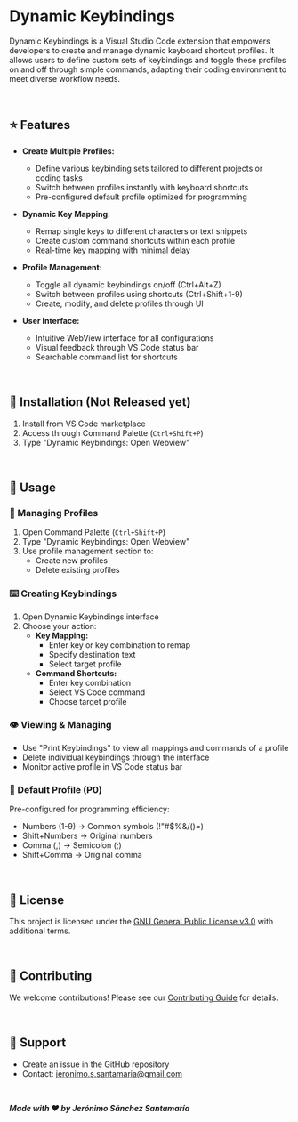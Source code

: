 # Dynamic Keybindings

Dynamic Keybindings is a Visual Studio Code extension that empowers developers to create and manage dynamic keyboard shortcut profiles. It allows users to define custom sets of keybindings and toggle these profiles on and off through simple commands, adapting their coding environment to meet diverse workflow needs.

<br>

## ⭐ Features
- **Create Multiple Profiles:** 
    - Define various keybinding sets tailored to different projects or coding tasks
    - Switch between profiles instantly with keyboard shortcuts
    - Pre-configured default profile optimized for programming
    
- **Dynamic Key Mapping:** 
    - Remap single keys to different characters or text snippets
    - Create custom command shortcuts within each profile
    - Real-time key mapping with minimal delay
    
- **Profile Management:**
    - Toggle all dynamic keybindings on/off (Ctrl+Alt+Z)
    - Switch between profiles using shortcuts (Ctrl+Shift+1-9)
    - Create, modify, and delete profiles through UI

- **User Interface:**
    - Intuitive WebView interface for all configurations
    - Visual feedback through VS Code status bar
    - Searchable command list for shortcuts

<br>

## 🚀 Installation (Not Released yet)
1. Install from VS Code marketplace
2. Access through Command Palette (`Ctrl+Shift+P`)
3. Type "Dynamic Keybindings: Open Webview"

<br>

## 📖 Usage

### 🔄 Managing Profiles
1. Open Command Palette (`Ctrl+Shift+P`)
2. Type "Dynamic Keybindings: Open Webview"
3. Use profile management section to:
   - Create new profiles
   - Delete existing profiles

### ⌨️ Creating Keybindings
1. Open Dynamic Keybindings interface
2. Choose your action:
   - **Key Mapping:**
     - Enter key or key combination to remap
     - Specify destination text
     - Select target profile
   - **Command Shortcuts:**
     - Enter key combination
     - Select VS Code command
     - Choose target profile

### 👁️ Viewing & Managing
- Use "Print Keybindings" to view all mappings and commands of a profile
- Delete individual keybindings through the interface
- Monitor active profile in VS Code status bar

### 🎯 Default Profile (P0)
Pre-configured for programming efficiency:
- Numbers (1-9) → Common symbols (!"#$%&/()=)
- Shift+Numbers → Original numbers
- Comma (,) → Semicolon (;)
- Shift+Comma → Original comma

<br>

## 📜 License
This project is licensed under the [GNU General Public License v3.0](LICENSE.md) with additional terms.

<br>

## 🤝 Contributing
We welcome contributions! Please see our [Contributing Guide](CONTRIBUTING.md) for details.

<br>

## 💬 Support
- Create an issue in the GitHub repository
- Contact: jeronimo.s.santamaria@gmail.com

<br>

***Made with ❤️ by Jerónimo Sánchez Santamaría***

